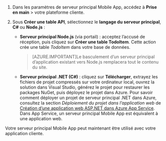 
1. Dans les paramètres de serveur principal Mobile App, accédez à **Prise en main** > votre plateforme cliente. 

2. Sous **Créer une table API**, sélectionnez le **langage du serveur principal**, **C#** ou **Node.js** :

	+ **Serveur principal Node.js** (via portail) : acceptez l’accusé de réception, puis cliquez sur **Créer une table TodoItem**. Cette action crée une table *TodoItem* dans votre base de données.
	 
		>[AZURE.IMPORTANT]Le basculement d’un serveur principal d’application existant vers Node.js remplacera tout le contenu du site.

	+ **Serveur principal .NET (C#)** : cliquez sur **Télécharger**, extrayez les fichiers de projet compressés sur votre ordinateur local, ouvrez la solution dans Visual Studio, générez le projet pour restaurer les packages NuGet, puis déployez le projet dans Azure. Pour savoir comment déployer un projet de serveur principal .NET dans Azure, consultez la section *Déploiement du projet dans l’application web* de [Création d’une application web ASP.NET dans Azure App Service](../articles/app-service-web/web-sites-dotnet-get-started.md#deploy-the-project-to-the-web-app). Dans App Service, un serveur principal Mobile App est équivalent à une application web.
	 
Votre serveur principal Mobile App peut maintenant être utilisé avec votre application cliente.

<!---HONumber=AcomDC_1210_2015-->